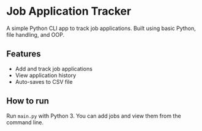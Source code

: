 # Job Application Tracker

A simple Python CLI app to track job applications. Built using basic Python, file handling, and OOP.

## Features
- Add and track job applications
- View application history
- Auto-saves to CSV file

## How to run
Run `main.py` with Python 3. You can add jobs and view them from the command line.